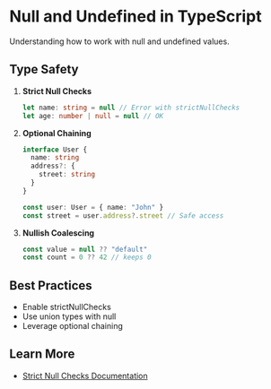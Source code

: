 # Null and Undefined in TypeScript

Understanding how to work with null and undefined values.

## Type Safety

1. **Strict Null Checks**
   ```typescript
   let name: string = null // Error with strictNullChecks
   let age: number | null = null // OK
   ```

2. **Optional Chaining**
   ```typescript
   interface User {
     name: string
     address?: {
       street: string
     }
   }

   const user: User = { name: "John" }
   const street = user.address?.street // Safe access
   ```

3. **Nullish Coalescing**
   ```typescript
   const value = null ?? "default"
   const count = 0 ?? 42 // keeps 0
   ```

## Best Practices
- Enable strictNullChecks
- Use union types with null
- Leverage optional chaining

## Learn More
- [Strict Null Checks Documentation](https://www.typescriptlang.org/docs/handbook/2/everyday-types.html#null-and-undefined)
